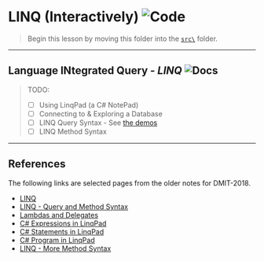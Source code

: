 # LINQ (Interactively) ![Code](https://img.shields.io/badge/Code%20Status-Demo-blueviolet?logo=Visual%20Studio%20Code&labelColor=indigo)

> Begin this lesson by moving this folder into the [`src\`](../../src/) folder.

----

## **L**anguage **IN**tegrated **Q**uery - *LINQ* ![Docs](https://img.shields.io/badge/Documentation%20Status-~10%25%20Minimal%20Outline-lightgrey?logo=Read%20the%20Docs)

> TODO:
> 
> - [ ] Using LinqPad (a C# NotePad)
> - [ ] Connecting to & Exploring a Database
> - [ ] LINQ Query Syntax - See [the demos](./Linq-QuerySyntax)
> - [ ] LINQ Method Syntax


----

## References

The following links are selected pages from the older notes for DMIT-2018.

- [LINQ](https://dmit-2018.github.io/topics/linq/)
- [LINQ - Query and Method Syntax](https://dmit-2018.github.io/demos/eRestaurant/linq/#exploring-the-erestaurant-database)
- [Lambdas and Delegates](https://dmit-2018.github.io/topics/linq/lambda.html)
- [C# Expressions in LinqPad](https://dmit-2018.github.io/demos/Northwind/linq/LinqPad/expressions.html)
- [C# Statements in LinqPad](https://dmit-2018.github.io/demos/Northwind/linq/LinqPad/statements.html)
- [C# Program in LinqPad](https://dmit-2018.github.io/demos/Northwind/linq/LinqPad/program.html)
- [LINQ - More Method Syntax](https://dmit-2018.github.io/demos/eRestaurant/linq/extensions.html#exploring-the-erestaurant-database)

